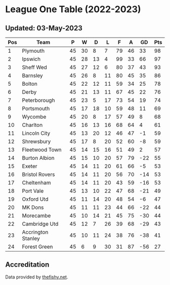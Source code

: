 # League One Table (2022-2023)
## Updated: 03-May-2023

| Pos | Team | P | W | D | L | F | A | GD | Pts |
| --- | --- | --- | --- | --- | --- | --- | --- | --- | --- |
| 1 | Plymouth | 45 | 30 | 8 | 7 | 79 | 46 | 33 | 98 |
| 2 | Ipswich | 45 | 28 | 13 | 4 | 99 | 33 | 66 | 97 |
| 3 | Sheff Wed | 45 | 27 | 12 | 6 | 80 | 37 | 43 | 93 |
| 4 | Barnsley | 45 | 26 | 8 | 11 | 80 | 45 | 35 | 86 |
| 5 | Bolton | 45 | 22 | 12 | 11 | 59 | 34 | 25 | 78 |
| 6 | Derby | 45 | 21 | 13 | 11 | 67 | 45 | 22 | 76 |
| 7 | Peterborough | 45 | 23 | 5 | 17 | 73 | 54 | 19 | 74 |
| 8 | Portsmouth | 45 | 17 | 18 | 10 | 59 | 48 | 11 | 69 |
| 9 | Wycombe | 45 | 20 | 8 | 17 | 57 | 49 | 8 | 68 |
| 10 | Charlton | 45 | 16 | 13 | 16 | 68 | 64 | 4 | 61 |
| 11 | Lincoln City | 45 | 13 | 20 | 12 | 46 | 47 | -1 | 59 |
| 12 | Shrewsbury | 45 | 17 | 8 | 20 | 52 | 60 | -8 | 59 |
| 13 | Fleetwood Town | 45 | 14 | 15 | 16 | 51 | 49 | 2 | 57 |
| 14 | Burton Albion | 45 | 15 | 10 | 20 | 57 | 79 | -22 | 55 |
| 15 | Exeter | 45 | 14 | 11 | 20 | 61 | 66 | -5 | 53 |
| 16 | Bristol Rovers | 45 | 14 | 11 | 20 | 56 | 70 | -14 | 53 |
| 17 | Cheltenham | 45 | 14 | 11 | 20 | 43 | 59 | -16 | 53 |
| 18 | Port Vale | 45 | 13 | 10 | 22 | 47 | 68 | -21 | 49 |
| 19 | Oxford Utd | 45 | 11 | 14 | 20 | 48 | 54 | -6 | 47 |
| 20 | MK Dons | 45 | 11 | 11 | 23 | 44 | 66 | -22 | 44 |
| 21 | Morecambe | 45 | 10 | 14 | 21 | 45 | 75 | -30 | 44 |
| 22 | Cambridge Utd | 45 | 12 | 7 | 26 | 39 | 68 | -29 | 43 |
| 23 | Accrington Stanley | 45 | 10 | 11 | 24 | 38 | 76 | -38 | 41 |
| 24 | Forest Green | 45 | 6 | 9 | 30 | 31 | 87 | -56 | 27 |

## Accreditation 

Data provided by [thefishy.net](https://www.thefishy.net/).